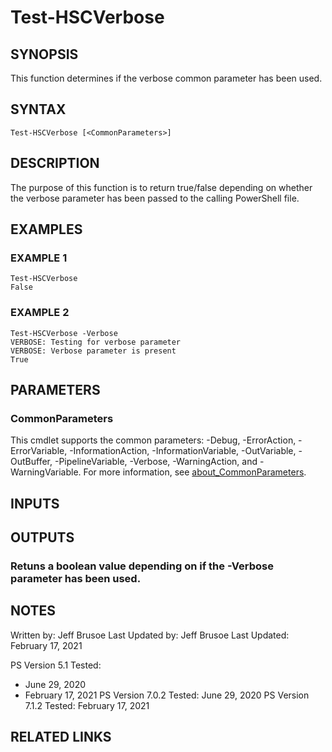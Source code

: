 # Test-HSCVerbose

## SYNOPSIS
This function determines if the verbose common parameter has been used.

## SYNTAX

```
Test-HSCVerbose [<CommonParameters>]
```

## DESCRIPTION
The purpose of this function is to return true/false depending on whether
the verbose parameter has been passed to the calling PowerShell file.

## EXAMPLES

### EXAMPLE 1
```
Test-HSCVerbose
False
```

### EXAMPLE 2
```
Test-HSCVerbose -Verbose
VERBOSE: Testing for verbose parameter
VERBOSE: Verbose parameter is present
True
```

## PARAMETERS

### CommonParameters
This cmdlet supports the common parameters: -Debug, -ErrorAction, -ErrorVariable, -InformationAction, -InformationVariable, -OutVariable, -OutBuffer, -PipelineVariable, -Verbose, -WarningAction, and -WarningVariable. For more information, see [about_CommonParameters](http://go.microsoft.com/fwlink/?LinkID=113216).

## INPUTS

## OUTPUTS

### Retuns a boolean value depending on if the -Verbose parameter has been used.
## NOTES
Written by: Jeff Brusoe
Last Updated by: Jeff Brusoe
Last Updated: February 17, 2021

PS Version 5.1 Tested:
- June 29, 2020
- February 17, 2021
PS Version 7.0.2 Tested: June 29, 2020
PS Version 7.1.2 Tested: February 17, 2021

## RELATED LINKS
